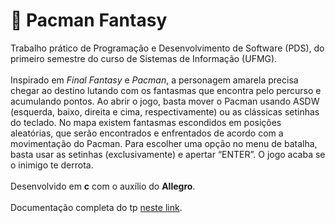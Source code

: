 # :space_invader: Pacman Fantasy

Trabalho prático de Programação e Desenvolvimento de Software (PDS), do primeiro semestre do curso de Sistemas de Informação (UFMG). 
<br>
<br>
Inspirado em <i>Final Fantasy</i> e <i>Pacman</i>, a personagem amarela precisa chegar ao destino lutando com os fantasmas que encontra pelo percurso e acumulando pontos.
Ao abrir o jogo, basta mover o Pacman usando ASDW (esquerda, baixo, direita e cima, respectivamente) ou as clássicas setinhas do teclado. No mapa existem fantasmas escondidos em posições aleatórias, que serão encontrados e enfrentados de acordo com a movimentação do Pacman. Para escolher uma opção no menu de batalha, basta usar as setinhas (exclusivamente) e apertar “ENTER”. O jogo acaba se o inimigo te derrota.
<br>
<br>
Desenvolvido em <b>c</b> com o auxílio do <b> Allegro</b>.
<br>
<br>
Documentação completa do tp <a href="https://docs.google.com/document/d/1EypjpfwEqvEMefO6YUCNWzOI9MX7YZOHOTsHJN3uWUQ/edit?usp=sharing"> neste link</a>.

